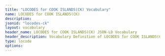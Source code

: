 ```yaml
---
title: "LOCODES for COOK ISLANDS(CK) Vocabulary"
name: LOCODES for COOK ISLANDS(CK) 
description: 
jsonid: "locodes-ck"
layout: vocabulary
header_name: LOCODES for COOK ISLANDS(CK) JSON-LD Vocabulary
header_description: Vocabulary Definition of LOCODES for COOK ISLANDS(CK) semantics in HTML format. JSON-LD format is available at [locodes-ck.jsonld](/vocabulary/locodes-ck.jsonld)
type: locode
options:
---
```

